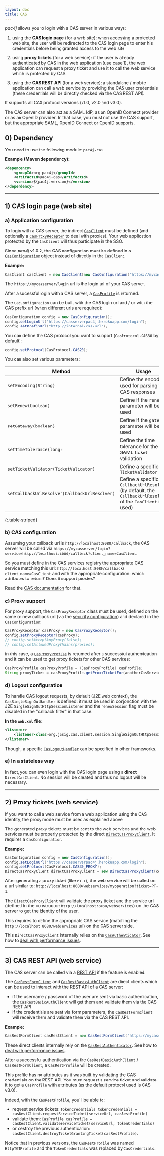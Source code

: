 ```yaml
---
layout: doc
title: CAS
---
```


*pac4j* allows you to login with a CAS server in various ways:

1) using the **CAS login page** (for a web site): when accessing a protected web site, the user will be redirected to the CAS login page to enter his credentials before being granted access to the web site

2) using **proxy tickets** (for a web service): if the user is already authenticated by CAS in the web application (use case 1), the web application can request a proxy ticket and use it to call the web service which is protected by CAS

3) using the **CAS REST API** (for a web service): a standalone / mobile application can call a web service by providing the CAS user credentials (these credentials will be directly checked via the CAS REST API).

It supports all CAS protocol versions (v1.0, v2.0 and v3.0).

<div class="alert alert-danger"><i class="fa fa-exclamation-triangle" aria-hidden="true"></i> The CAS server can also act as a SAML IdP, as an OpenID Connect provider or as an OpenID provider. In that case, you must not use the CAS support, but the appropriate SAML, OpenID Connect or OpenID supports.</div>

## 0) Dependency

You need to use the following module: `pac4j-cas`.

**Example (Maven dependency):**

```xml
<dependency>
    <groupId>org.pac4j</groupId>
    <artifactId>pac4j-cas</artifactId>
    <version>${pac4j.version}</version>
</dependency>
```

---

## 1) CAS login page (web site)

### a) Application configuration

To login with a CAS server, the indirect [`CasClient`](https://github.com/pac4j/pac4j/blob/master/pac4j-cas/src/main/java/org/pac4j/cas/client/CasClient.java) must be defined (and optionally a [`CasProxyReceptor`](https://github.com/pac4j/pac4j/blob/master/pac4j-cas/src/main/java/org/pac4j/cas/client/CasProxyReceptor.java) to deal with proxies). Your web application protected by the `CasClient` will thus participate in the SSO.

Since *pac4j* v1.9.2, the CAS configuration must be defined in a [`CasConfiguration`](https://github.com/pac4j/pac4j/blob/master/pac4j-cas/src/main/java/org/pac4j/cas/config/CasConfiguration.java) object instead of directly in the `CasClient`.

**Example:**

```java
CasClient casClient = new CasClient(new CasConfiguration("https://mycasserver/login"));
```

The `https://mycasserver/login` url is the login url of your CAS server.

After a sucessful login with a CAS server, a [`CasProfile`](https://github.com/pac4j/pac4j/blob/master/pac4j-cas/src/main/java/org/pac4j/cas/profile/CasProfile.java) is returned.

The `CasConfiguration` can be built with the CAS login url and / or with the CAS prefix url (when different urls are required):

```java
CasConfiguration config = new CasConfiguration();
config.setLoginUrl("https://casserverpac4j.herokuapp.com/login");
config.setPrefixUrl("http://internal-cas-url");
```

You can define the CAS protocol you want to support (`CasProtocol.CAS30` by default):

```java
config.setProtocol(CasProtocol.CAS20);
```

You can also set various parameters:

| Method | Usage |
|--------|-------|
| `setEncoding(String)` |  Define the encoding used for parsing the CAS responses |
| `setRenew(boolean)` |  Define if the `renew` parameter will be used |
| `setGateway(boolean)` |  Define if the `gateway` parameter will be used |
| `setTimeTolerance(long)` |  Define the time tolerance for the SAML ticket validation |
| `setTicketValidator(TicketValidator)` |  Define a specific `TicketValidator` |
| `setCallbackUrlResolver(CallbackUrlResolver)` |  Define a specific `CallbackUrlResolver` (by default, the `CallbackUrlResolver` of the `CasClient` is used) |
{:.table-striped}


### b) CAS configuration

Assuming your callback url is `http://localhost:8080/callback`, the CAS server will be called via `https://mycasserver/login?service=http://localhost:8080/callback?client_name=CasClient`.

So you must define in the CAS services registry the appropriate CAS service matching this url: `http://localhost:8080/callback?client_name=CasClient` and with the appropriate configuration: which attributes to return? Does it support proxies?

Read the [CAS documentation](https://apereo.github.io/cas/4.2.x/installation/Service-Management.html) for that.

### c) Proxy support

For proxy support, the `CasProxyReceptor` class must be used, defined on the same or new callback url (via the [security configuration](config.html)) and declared in the `CasConfiguration`:

```java
CasProxyReceptor casProxy = new CasProxyReceptor(); 
config.setProxyReceptor(casProxy);
// config.setAcceptAnyProxy(false);
// config.setAllowedProxyChains(proxies);
```

In this case, a [`CasProxyProfile`](https://github.com/pac4j/pac4j/blob/master/pac4j-cas/src/main/java/org/pac4j/cas/profile/CasProxyProfile.java) is returned after a successful authentication and it can be used to get proxy tickets for other CAS services:

```java
CasProxyProfile casProxyProfile = (CasProxyProfile) casProfile;
String proxyTicket = casProxyProfile.getProxyTicketFor(anotherCasServiceUrl);
```

### d) Logout configuration

To handle CAS logout requests, by default (J2E web context), the `CasSingleSignOutHandler` is defined: it must be used in conjonction with the J2E `SingleSignOutHttpSessionListener` and the `renewSession` flag must be disabled in the "callback filter" in that case.

**In the `web.xml` file:**

```xml
<listener>
    <listener-class>org.jasig.cas.client.session.SingleSignOutHttpSessionListener</listener-class>
</listener>
```

Though, a specific [`CasLogoutHandler`](https://github.com/pac4j/pac4j/blob/master/pac4j-cas/src/main/java/org/pac4j/cas/logout/CasLogoutHandler.java) can be specified in other frameworks. 

### e) In a stateless way

In fact, you can even login with the CAS login page using a **direct** [`DirectCasClient`](https://github.com/pac4j/pac4j/blob/master/pac4j-cas/src/main/java/org/pac4j/cas/client/direct/DirectCasClient.java). No session will be created and thus no logout will be necessary.


---

## 2) Proxy tickets (web service)

If you want to call a web service from a web application using the CAS identity, the proxy mode must be used as explained above.

The generated proxy tickets must be sent to the web services and the web services must be properly protected by the direct [`DirectCasProxyClient`](https://github.com/pac4j/pac4j/blob/master/pac4j-cas/src/main/java/org/pac4j/cas/client/direct/DirectCasProxyClient.java). It requires a `CasConfiguration`.

**Example:**

```java
CasConfiguration config = new CasConfiguration();
config.setLoginUrl("https://casserverpac4j.herokuapp.com/login");
config.setProtocol(CasProtocol.CAS30_PROXY);
DirectCasProxyClient directCasProxyClient = new DirectCasProxyClient(config, "http://localhost:8080/webservices");
```

After generating a proxy ticket (like `PT-1`), the web service will be called on a url similar to: `http://localhost:8080/webservices/myoperation?ticket=PT-1`. 

The `DirectCasProxyClient` will validate the proxy ticket and the service url (defined in the constructor: `http://localhost:8080/webservices`) on the CAS server to get the identity of the user.

This requires to define the appropriate CAS service (matching the `http://localhost:8080/webservices` url) on the CAS server side.

This `DirectCasProxyClient` internally relies on the [`CasAuthenticator`](https://github.com/pac4j/pac4j/blob/master/pac4j-cas/src/main/java/org/pac4j/cas/credentials/authenticator/CasAuthenticator.java). See how to [deal with performance issues](authenticators.html#deal-with-performance-issues).

---

## 3) CAS REST API (web service)

The CAS server can be called via a [REST API](https://apereo.github.io/cas/4.2.x/protocol/REST-Protocol.html) if the feature is enabled.

The [`CasRestFormClient`](https://github.com/pac4j/pac4j/blob/master/pac4j-cas/src/main/java/org/pac4j/cas/client/rest/CasRestFormClient.java) and [`CasRestBasicAuthClient`](https://github.com/pac4j/pac4j/blob/master/pac4j-cas/src/main/java/org/pac4j/cas/client/rest/CasRestBasicAuthClient.java) are direct clients which can be used to interact with the REST API of a CAS server:

- if the username / password of the user are sent via basic authentication, the `CasRestBasicAuthClient` will get them and validate them via the CAS REST API
- if the credentials are sent via form parameters, the `CasRestFormClient` will receive them and validate them via the CAS REST API.

**Example:**

```java
CasRestFormClient casRestClient = new CasRestFormClient("https://mycasserver/");
```

These direct clients internally rely on the [`CasRestAuthenticator`](https://github.com/pac4j/pac4j/blob/master/pac4j-cas/src/main/java/org/pac4j/cas/credentials/authenticator/CasRestAuthenticator.java). See how to [deal with performance issues](authenticators.html#deal-with-performance-issues).

After a successful authentication via the `CasRestBasicAuthClient` / `CasRestFormClient`, a `CasRestProfile` will be created.

This profile has no attributes as it was built by validating the CAS credentials on the REST API. You must request a service ticket and validate it to get a `CasProfile` with attributes (as the default protocol used is CAS v3.0).

Indeed, with the `CasRestProfile`, you'll be able to:
 
- request service tickets: `TokenCredentials tokenCredentials = casRestClient.requestServiceTicket(serviceUrl, casRestProfile)`
- validate them: `CasProfile casProfile = casRestClient.validateServiceTicket(serviceUrl, tokenCredentials)`
- or destroy the previous authentication: `casRestClient.destroyTicketGrantingTicket(casRestProfile)`.

Notice that in previous versions, the `CasRestProfile` was named `HttpTGTProfile` and the `TokenCredentials` was replaced by `CasCredentials`.
